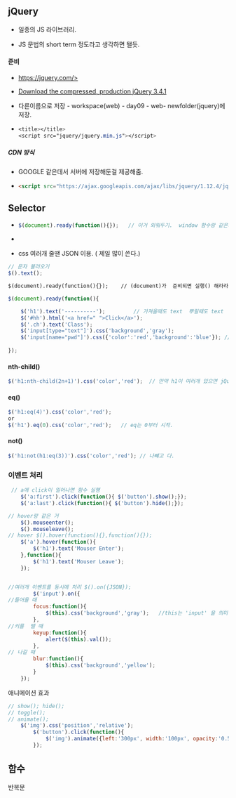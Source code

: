 ## jQuery

- 일종의 JS 라이브러리.

- JS 문법의 short term 정도라고 생각하면 됄듯.

  

#### 준비

- https://jquery.com/>

- [Download the compressed, production jQuery 3.4.1](https://code.jquery.com/jquery-3.4.1.min.js)

- 다른이름으로 저장 - workspace(web) - day09 - web- newfolder(jquery)에 저장.

- ```css
  <title></title>
  <script src="jquery/jquery.min.js"></script>
  ```

##### CDN 방식

- GOOGLE 같은데서 서버에 저장해둔걸 제공해줌.

- ```html
  <script src="https://ajax.googleapis.com/ajax/libs/jquery/1.12.4/jquery.min.js"></script>
  ```

  



## Selector

- ```javascript
  $(document).ready(function(){});   // 이거 외워두기.  window 함수랑 같은거임 
  ```

- 

- css 여러개 줄땐 JSON 이용. ( 제일 많이 쓴다.)

``` javascript
// 문자 불러오기
$().text();
```

```html
$(document).ready(function(){});	// (document)가  준비되면 실행() 해라라는 뜻.
```

```javascript
$(document).ready(function(){ 

	$('h1').text('----------'); 		// 가져올때도 text  뿌릴때도 text
	$('#hh').html('<a href=" ">Click</a>');
	$('.ch').text('Class');
	$('input[type="text"]').css('background','gray');
	$('input[name="pwd"]').css({'color':'red','background':'blue'}); // css여러개를 동시에 컨트롤 하고 싶으면 JSON을 사용하여 넣는다.. 배열이나 딴거 ㅅ쓸생각 ㄴㄴ ㄴ. 키값 벨류값이 없어서 안댐..
    
});	
```

#### nth-child()

```javascript
$('h1:nth-child(2n+1)').css('color','red');  // 만약 h1이 여러개 있으면 jQuery는 다해준다.


```

#### eq()

```javascript
$('h1:eq(4)').css('color','red'); 
or
$('h1').eq(0).css('color','red');	// eq는 0부터 시작.
```



#### **not**()

```javascript
$('h1:not(h1:eq(3))').css('color','red'); // 나뺴고 다.
```



### 이벤트 처리 

```javascript
 // a에 click이 일어나면 함수 실행	
	$('a:first').click(function(){ $('button').show();});
	$('a:last').click(function(){ $('button').hide();});

// hover랑 같은 거
	$().mouseenter();
	$().mouseleave();
// hover $().hover(function(){},function(){});
	$('a').hover(function(){
		$('h1').text('Mouser Enter');
	},function(){
		$('h1').text('Mouser Leave');
	});


//여러개 이벤트를 동시에 처리 $().on({JSON}); 
		$('input').on({
//들어올 때
		focus:function(){
			$(this).css('background','gray');	//this는 'input' 을 의미함 
		},
//키를  땔 때
		keyup:function(){
			alert($(this).val());
		},
// 나갈 때
		blur:function(){
			$(this).css('background','yellow');
		}
	});

```

애니메이션 효과

```javascript
// show(); hide();
// toggle();
// animate();
	$('img').css('position','relative');
		$('button').click(function(){
			$('img').animate({left:'300px', width:'100px', opacity:'0.5'});
		});
```

## 함수



반복문
